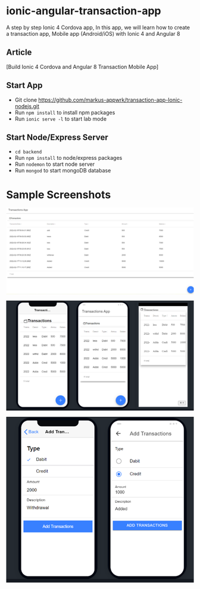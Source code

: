 # ionic-angular-transaction-app
A step by step Ionic 4 Cordova app, In this app, we will learn how to create a transaction app, Mobile app (Android/iOS) with Ionic 4 and Angular 8

## Article
[Build Ionic 4 Cordova and Angular 8 Transaction Mobile App]

## Start App
* Git clone https://github.com/markus-appwrk/transaction-app-Ionic-nodejs.git
* Run `npm install` to install npm packages
* Run `ionic serve -l` to start lab mode

## Start Node/Express Server
* `cd backend`
* Run `npm install` to node/express packages
* Run `nodemon` to start node server
* Run `mongod` to start mongoDB database

# Sample Screenshots

![alt text](https://github.com/markus-appwrk/transaction-app-Ionic-nodejs/blob/main/Screenshot_1.png?raw=true)

![alt text](https://github.com/markus-appwrk/transaction-app-Ionic-nodejs/blob/main/Screenshot_3.png?raw=true)

![alt text](https://github.com/markus-appwrk/transaction-app-Ionic-nodejs/blob/main/Screenshot_4.png?raw=true)
